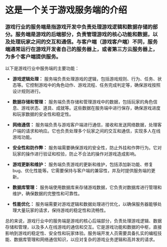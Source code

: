 # 这是一个关于游戏服务端的介绍

###  游戏行业的服务端是指游戏开发中负责处理游戏逻辑和数据存储的部分。服务端是游戏的后端部分，负责管理游戏的核心功能和数据，以及处理玩家之间的交互和通信。与客户端（游戏客户端）不同，服务端通常运行在游戏开发者自己的服务器上，或者第三方云服务器上，为多个客户端提供服务。

以下是游戏行业中服务端的主要功能：

+ **游戏逻辑处理：** 服务端负责处理游戏的逻辑，包括游戏规则、行为、任务、状态等。它控制游戏中的角色动作、游戏流程、任务完成判定等，确保游戏按照设计规则进行。

+ **数据存储和管理：** 服务端负责存储和管理游戏中的数据，包括玩家的角色信息、游戏状态、道具、成就等。这些数据在服务端中进行保存，确保游戏进度和玩家数据的安全性和稳定性。

+ **网络通信：** 服务端负责与游戏客户端进行通信，接收和发送网络数据，处理客户端的请求和响应。它也负责处理多个玩家之间的交互和通信，实现多人在线游戏功能。

+ **安全性和防作弊：** 服务端需要确保游戏的安全性，防止外挂和作弊行为。它对玩家的操作进行验证和校验，防止不合法的操作对游戏造成影响。

+ **游戏更新和维护：** 服务端负责游戏的更新和维护，包括添加新功能、修复bug、优化性能等。它需要保持与客户端的兼容性，并及时提供服务端的更新。

+ **数据库管理：** 服务端使用数据库来存储游戏数据，它负责对数据库进行管理和维护，确保数据的完整性和可靠性。

+ **性能优化：** 服务端需要对游戏逻辑和数据处理进行优化，以确保服务器能够处理大量玩家的请求，保持游戏的稳定性和流畅性。

总的来说，游戏行业中的服务端是游戏的核心后端部分，负责处理游戏逻辑、数据存储和管理，以及多人在线游戏的通信和交互。它是游戏功能和数据的中枢，直接影响到游戏的稳定性、安全性和玩家体验。服务端开发人员需要具备扎实的编程技能、数据库管理和网络通信知识，以应对复杂的游戏业务逻辑和高并发的请求。